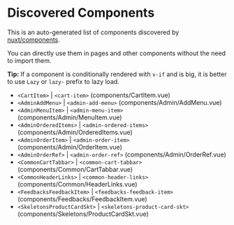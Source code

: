# Discovered Components

This is an auto-generated list of components discovered by [nuxt/components](https://github.com/nuxt/components).

You can directly use them in pages and other components without the need to import them.

**Tip:** If a component is conditionally rendered with `v-if` and is big, it is better to use `Lazy` or `lazy-` prefix to lazy load.

- `<CartItem>` | `<cart-item>` (components/CartItem.vue)
- `<AdminAddMenu>` | `<admin-add-menu>` (components/Admin/AddMenu.vue)
- `<AdminMenuItem>` | `<admin-menu-item>` (components/Admin/MenuItem.vue)
- `<AdminOrderedItems>` | `<admin-ordered-items>` (components/Admin/OrderedItems.vue)
- `<AdminOrderItem>` | `<admin-order-item>` (components/Admin/OrderItem.vue)
- `<AdminOrderRef>` | `<admin-order-ref>` (components/Admin/OrderRef.vue)
- `<CommonCartTabbar>` | `<common-cart-tabbar>` (components/Common/CartTabbar.vue)
- `<CommonHeaderLinks>` | `<common-header-links>` (components/Common/HeaderLinks.vue)
- `<FeedbacksFeedbackItem>` | `<feedbacks-feedback-item>` (components/Feedbacks/FeedbackItem.vue)
- `<SkeletonsProductCardSkt>` | `<skeletons-product-card-skt>` (components/Skeletons/ProductCardSkt.vue)
